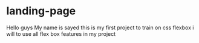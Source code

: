 # landing-page

Hello guys
My name is sayed this is my first project to train on css flexbox 
i will to use all flex box features in my project 